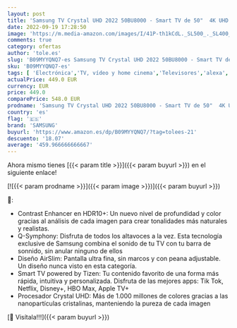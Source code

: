 ```yaml
---
layout: post
title: 'Samsung TV Crystal UHD 2022 50BU8000 - Smart TV de 50"  4K UHD  Procesador Crystal UHD  Contast Enhancer con HDR10+  Q-Symphony y Alexa integrada.'
date: 2022-09-19 17:28:50
image: 'https://m.media-amazon.com/images/I/41P-th1kCdL._SL500_._SL400_.jpg'
comments: true
category: ofertas
author: 'tole.es'
slug: 'B09MYYQNQ7-es Samsung TV Crystal UHD 2022 50BU8000 - Smart TV de 50" 4K...'
sku: 'B09MYYQNQ7-es'
tags: [ 'Electrónica','TV, vídeo y home cinema','Televisores','alexa','samsung','🇪🇸', ]
actualPrice: 449.0 EUR
currency: EUR
price: 449.0
comparePrice: 548.0 EUR
prodname: 'Samsung TV Crystal UHD 2022 50BU8000 - Smart TV de 50"  4K UHD  Procesador Crystal UHD  Contast Enhancer con HDR10+  Q-Symphony y Alexa integrada.'
country: 'es'
flag: '🇪🇸'
brand: 'SAMSUNG'
buyurl: 'https://www.amazon.es/dp/B09MYYQNQ7/?tag=tolees-21'
descuento: '18.07'
average: '459.966666666667'
---
```


Ahora mismo tienes [{{< param title >}}]({{< param buyurl >}}) en el siguiente enlace!

[![{{< param prodname >}}]({{< param image >}})]({{< param buyurl >}})

🔎:

- Contrast Enhancer en HDR10+: Un nuevo nivel de profundidad y color gracias al análisis de cada imagen para crear tonalidades más naturales y realistas.
- Q-Symphony: Disfruta de todos los altavoces a la vez. Esta tecnología exclusive de Samsung combina el sonido de tu TV con tu barra de sonnido, sin anular ninguno de ellos
- Diseño AirSlim: Pantalla ultra fina, sin marcos y con peana adjustable. Un diseño nunca visto en esta categoría.
- Smart TV powered by Tizen: Tu contenido favorito de una forma más rápida, intuitiva y personalizada. Disfruta de las mejores apps: Tik Tok, Netflix, Disney+, HBO Max, Apple TV+
- Procesador Crystal UHD: Más de 1.000 millones de colores gracias a las nanopartículas cristalinas, manteniendo la pureza de cada imagen

[🛒 Visítala!!!]({{< param buyurl >}})
